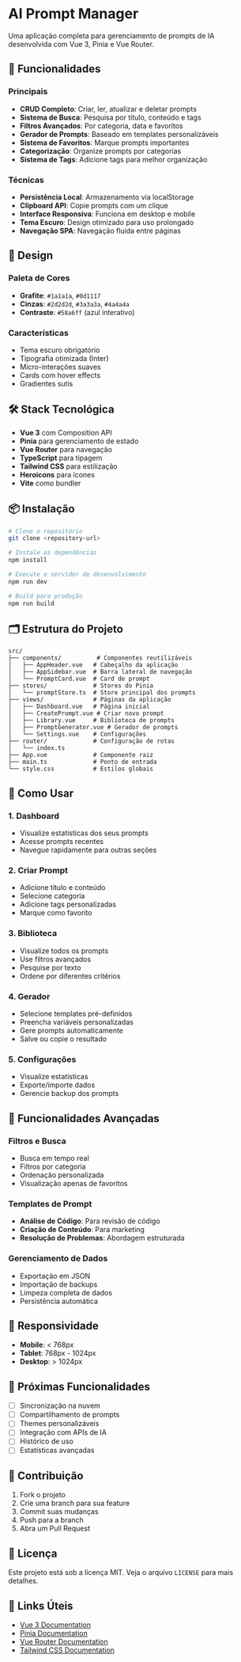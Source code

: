 # AI Prompt Manager

Uma aplicação completa para gerenciamento de prompts de IA desenvolvida com Vue 3, Pinia e Vue Router.

## 🚀 Funcionalidades

### Principais
- **CRUD Completo**: Criar, ler, atualizar e deletar prompts
- **Sistema de Busca**: Pesquisa por título, conteúdo e tags
- **Filtros Avançados**: Por categoria, data e favoritos
- **Gerador de Prompts**: Baseado em templates personalizáveis
- **Sistema de Favoritos**: Marque prompts importantes
- **Categorização**: Organize prompts por categorias
- **Sistema de Tags**: Adicione tags para melhor organização

### Técnicas
- **Persistência Local**: Armazenamento via localStorage
- **Clipboard API**: Copie prompts com um clique
- **Interface Responsiva**: Funciona em desktop e mobile
- **Tema Escuro**: Design otimizado para uso prolongado
- **Navegação SPA**: Navegação fluida entre páginas

## 🎨 Design

### Paleta de Cores
- **Grafite**: `#1a1a1a`, `#0d1117`
- **Cinzas**: `#2d2d2d`, `#3a3a3a`, `#4a4a4a`
- **Contraste**: `#58a6ff` (azul interativo)

### Características
- Tema escuro obrigatório
- Tipografia otimizada (Inter)
- Micro-interações suaves
- Cards com hover effects
- Gradientes sutis

## 🛠️ Stack Tecnológica

- **Vue 3** com Composition API
- **Pinia** para gerenciamento de estado
- **Vue Router** para navegação
- **TypeScript** para tipagem
- **Tailwind CSS** para estilização
- **Heroicons** para ícones
- **Vite** como bundler

## 📦 Instalação

```bash
# Clone o repositório
git clone <repository-url>

# Instale as dependências
npm install

# Execute o servidor de desenvolvimento
npm run dev

# Build para produção
npm run build
```

## 🗂️ Estrutura do Projeto

```
src/
├── components/          # Componentes reutilizáveis
│   ├── AppHeader.vue   # Cabeçalho da aplicação
│   ├── AppSidebar.vue  # Barra lateral de navegação
│   └── PromptCard.vue  # Card de prompt
├── stores/             # Stores do Pinia
│   └── promptStore.ts  # Store principal dos prompts
├── views/              # Páginas da aplicação
│   ├── Dashboard.vue   # Página inicial
│   ├── CreatePrompt.vue # Criar novo prompt
│   ├── Library.vue     # Biblioteca de prompts
│   ├── PromptGenerator.vue # Gerador de prompts
│   └── Settings.vue    # Configurações
├── router/             # Configuração de rotas
│   └── index.ts
├── App.vue             # Componente raiz
├── main.ts             # Ponto de entrada
└── style.css           # Estilos globais
```

## 📝 Como Usar

### 1. Dashboard
- Visualize estatísticas dos seus prompts
- Acesse prompts recentes
- Navegue rapidamente para outras seções

### 2. Criar Prompt
- Adicione título e conteúdo
- Selecione categoria
- Adicione tags personalizadas
- Marque como favorito

### 3. Biblioteca
- Visualize todos os prompts
- Use filtros avançados
- Pesquise por texto
- Ordene por diferentes critérios

### 4. Gerador
- Selecione templates pré-definidos
- Preencha variáveis personalizadas
- Gere prompts automaticamente
- Salve ou copie o resultado

### 5. Configurações
- Visualize estatísticas
- Exporte/importe dados
- Gerencie backup dos prompts

## 🔧 Funcionalidades Avançadas

### Filtros e Busca
- Busca em tempo real
- Filtros por categoria
- Ordenação personalizada
- Visualização apenas de favoritos

### Templates de Prompt
- **Análise de Código**: Para revisão de código
- **Criação de Conteúdo**: Para marketing
- **Resolução de Problemas**: Abordagem estruturada

### Gerenciamento de Dados
- Exportação em JSON
- Importação de backups
- Limpeza completa de dados
- Persistência automática

## 📱 Responsividade

- **Mobile**: < 768px
- **Tablet**: 768px - 1024px  
- **Desktop**: > 1024px

## 🎯 Próximas Funcionalidades

- [ ] Sincronização na nuvem
- [ ] Compartilhamento de prompts
- [ ] Themes personalizáveis
- [ ] Integração com APIs de IA
- [ ] Histórico de uso
- [ ] Estatísticas avançadas

## 🤝 Contribuição

1. Fork o projeto
2. Crie uma branch para sua feature
3. Commit suas mudanças
4. Push para a branch
5. Abra um Pull Request

## 📄 Licença

Este projeto está sob a licença MIT. Veja o arquivo `LICENSE` para mais detalhes.

## 🔗 Links Úteis

- [Vue 3 Documentation](https://vuejs.org/)
- [Pinia Documentation](https://pinia.vuejs.org/)
- [Vue Router Documentation](https://router.vuejs.org/)
- [Tailwind CSS Documentation](https://tailwindcss.com/)